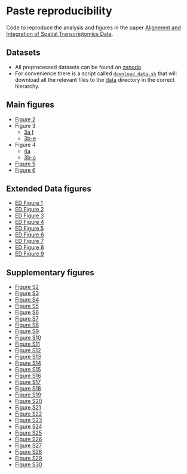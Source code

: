 # Paste reproducibility
Code to reproduce the analysis and figures in the paper [Alignment and Integration of
Spatial Transcriptomics
Data](https://www.biorxiv.org/content/10.1101/2021.03.16.435604v1).

## Datasets
* All preprocessed datasets can be found on [zenodo](https://doi.org/10.5281/zenodo.6334774). 
* For convenience there is a script called
[`download_data.sh`](scripts/download_data.sh) that
will download all the relevant files to the [data](data/) directory in the
correct hierarchy.

## Main figures
* [Figure 2](notebooks/simulation-figures.ipynb)
* Figure 3 <!--TODO: update this notebook to have all patients and 3d plots as well.-->
    * [3a,f](notebooks/scc-figures.ipynb)
    * [3b-e](notebooks/scc-analysis-pariwise-and-center.ipynb)
* Figure 4
    * [4a](notebooks/scc-figures.ipynb)
    * [3b-c](notebooks/scc-analysis-pariwise-and-center.ipynb)
* [Figure 5](notebooks/DLPFC_pairwise.ipynb)
* [Figure 6](notebooks/DLPFC_center.ipynb)

## Extended Data figures
* [ED Figure 1](notebooks/stahl-bc-analysis.ipynb) 
* [ED Figure 2](notebooks/simulation-figures.ipynb)
* [ED Figure 3](notebooks/) <!--TODO: Max-->
* [ED Figure 4](notebooks/DLPFC_pairwise.ipynb) <!--TODO: Ron-->
* [ED Figure 5](notebooks/DLPFC_pairwise.ipynb)
* [ED Figure 6](notebooks/) <!--TODO: Ron-->
* [ED Figure 7](notebooks/compare-normalizations.ipynb) 
* [ED Figure 8](notebooks/DLPFC_center.ipynb)
* [ED Figure 9](notebooks/DLPFC_center.ipynb)

## Supplementary figures
* [Figure S2](notebooks/non-zero-count-figures.ipynb) <!--TODO: modify to make
all 4 figures-->
* [Figure S3](notebooks/) <!--TODO: some of these numbers are def in
scc-analysis, need to find the others.-->
* [Figure S4](notebooks/) <!--TODO: maybe in center and align simulation-->
* [Figure S5](notebooks/simulation-figures.ipynb)
* [Figure S6](notebooks/simulation-figures.ipynb) 
* [Figure S7](notebooks/) <!--TODO:3d scc patients stacked, maybe max?-->
* [Figure S8](notebooks/scc-analysis-pairwise-and-center.ipynb) <!--TODO:this
notebook creates this figure but not for both p2 and p9, max?-->
* [Figure S9](notebooks/scc-downsample-plots.ipynb)
* [Figure S10](notebooks/visium-scc-analysis.ipynb)
* [Figure S11](notebooks/spinal-cord-analysis.ipynb)
* [Figure S12](notebooks/spinal-cord-analysis.ipynb)
* [Figure S13](notebooks/) <!--TODO (RON):her2bc ERBB2, single and paste
center-->
* [Figure S14](notebooks/) <!--TODO (RON):paste,stutility,alignment plot-->
* [Figure S15](notebooks/DLPFC_pairwise.ipynb) <!--TODO: double check-->
* [Figure S16](notebooks/DLPFC_pairwise.ipynb) <!--TODO: double check-->
* [Figure S17](notebooks/DLPFC_pairwise.ipynb) <!--TODO: double check-->
* [Figure S18](notebooks/compare-alphas-inits.ipynb) 
* [Figure S19](notebooks/compare-alphas-inits.ipynb)
* [Figure S20](notebooks/compare-alphas-inits.ipynb) <!--TODO: need to modify
compare-alphas-inits.ipynb requires changing cached file...--> 
* [Figure S21](notebooks/) <!--TODO: Ron, can't find figure;-->
* [Figure S22](notebooks/cell-count-prior.ipynb) 
* [Figure S23](notebooks/cell-count-prior.ipynb) 
* [Figure S24](notebooks/DLPFC_center.ipynb)
* [Figure S25](notebooks/DLPFC_center.ipynb)
* [Figure S26](notebooks/DLPFC_center.ipynb)
* [Figure S27](notebooks/DLPFC_center.ipynb)
* [Figure S28](notebooks/DLPFC_center.ipynb)
* [Figure S29](notebooks/visualize-dlpfc.ipynb) 
* [Figure S30](notebooks/) <!--TODO: create notebook-->

